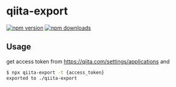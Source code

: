 # qiita-export

[![npm version](https://img.shields.io/npm/v/qiita-export.svg?style=flat-square)](https://www.npmjs.com/package/qiita-export)
[![npm downloads](https://img.shields.io/npm/dm/qiita-export.svg?style=flat-square)](https://www.npmjs.com/package/qiita-export)

## Usage

get access token from https://qiita.com/settings/applications and

```bash
$ npx qiita-export -t {access_token}
exported to ./qiita-export
```

